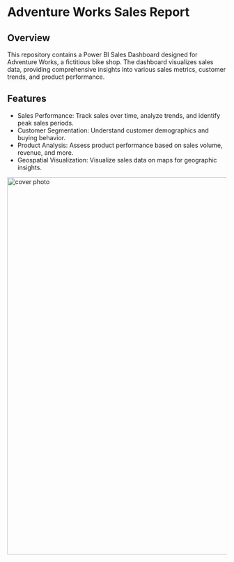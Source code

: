 # Adventure Works Sales Report

## Overview
This repository contains a Power BI Sales Dashboard designed for Adventure Works, a fictitious bike shop. The dashboard visualizes sales data, providing comprehensive insights into various sales metrics, customer trends, and product performance.

## Features
- Sales Performance: Track sales over time, analyze trends, and identify peak sales periods.
- Customer Segmentation: Understand customer demographics and buying behavior.
- Product Analysis: Assess product performance based on sales volume, revenue, and more.
- Geospatial Visualization: Visualize sales data on maps for geographic insights.

<img width="866" alt="cover photo" src="https://github.com/Shashank1130/Adventure-Works-Sales-Report-using-Power-BI/assets/107529934/6a53bc74-01df-4403-9793-ab82e2f02748">

